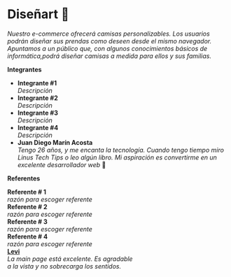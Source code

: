 # Diseñart :shirt:

_Nuestro e-commerce ofrecerá camisas personalizables. Los usuarios podrán diseñar sus prendas como deseen desde el mismo navegador. Apuntamos a un público que, con algunos conocimientos básicos de informática,podrá diseñar camisas a medida para ellos y sus familias._

**Integrantes**

- **Integrante #1**  
  _Descripción_
- **Integrante #2**  
  _Descripción_
- **Integrante #3**  
  _Descripción_
- **Integrante #4**  
  _Descripción_
- **Juan Diego Marín Acosta**  
  _Tengo 26 años, y me encanta la tecnología. Cuando tengo tiempo miro Linus Tech Tips o leo algún libro. Mi aspiración es convertirme en un excelente desarrollador web_ :mechanical_arm:

**Referentes**

**Referente # 1**  
_razón para escoger referente_  
**Referente # 2**  
_razón para escoger referente_  
**Referente # 3**  
_razón para escoger referente_  
**Referente # 4**  
_razón para escoger referente_  
[**Levi**](https://www.levi.com.co/)  
_La main page está excelente. Es agradable  
a la vista y no sobrecarga los sentidos._

